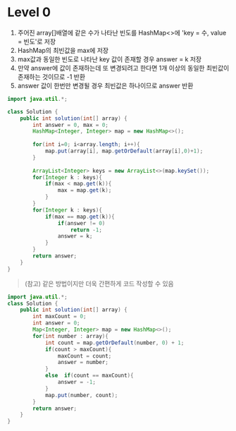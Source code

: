 # Level 0
1. 주어진 array[]배열에 같은 수가 나타난 빈도를 HashMap<>에 'key = 수, value = 빈도'로 저장
2. HashMap의 최빈값을 max에 저장
3. max값과 동일한 빈도로 나타난 key 값이 존재할 경우 answer = k 저장
4. 만약 answer에 값이 존재하는데 또 변경되려고 한다면 1개 이상의 동일한 최빈값이 존재하는 것이므로 -1 반환
5. answer 값이 한번만 변경될 경우 최빈값은 하나이므로 answer 반환


```java
import java.util.*;

class Solution {
    public int solution(int[] array) {
        int answer = 0, max = 0;
        HashMap<Integer, Integer> map = new HashMap<>();
        
        for(int i=0; i<array.length; i++){
            map.put(array[i], map.getOrDefault(array[i],0)+1);
        }
        
        ArrayList<Integer> keys = new ArrayList<>(map.keySet());
        for(Integer k : keys){
            if(max < map.get(k)){
                max = map.get(k);
            }
        }
        for(Integer k : keys){
            if(max == map.get(k)){
                if(answer != 0)
                    return -1;
                answer = k;
            }
        }
        return answer;
    }
}
```

> (참고) 같은 방법이지만 더욱 간편하게 코드 작성할 수 있음
```java
import java.util.*;
class Solution {
    public int solution(int[] array) {
        int maxCount = 0;
        int answer = 0;
        Map<Integer, Integer> map = new HashMap<>();
        for(int number : array){
            int count = map.getOrDefault(number, 0) + 1;
            if(count > maxCount){
                maxCount = count;
                answer = number;
            }
            else  if(count == maxCount){
                answer = -1;
            }
            map.put(number, count);
        }
        return answer;
    }
}
```
